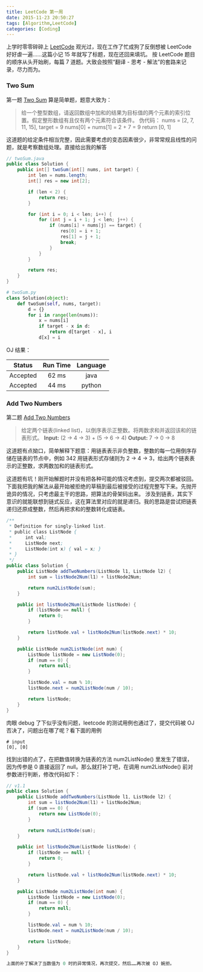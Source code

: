 ```yaml
---
title: LeetCode 第一周
date: 2015-11-23 20:50:27
tags: [Algorithm,LeetCode]
categories: [Coding]
---
```


上学时零零碎碎上 [LeetCode](https://leetcode.com/) 观光过，现在工作了忙成狗了反倒想被 LeetCode 好好虐一遍……这篇小记 15 年就写了标题，现在还回来填坑。
按 LeetCode 题目的顺序从头开始刷，每篇 7 道题。大致会按照“翻译 - 思考 - 解法”的套路来记录，尽力而为。

<!-- more -->

### Two Sum

第一题 [Two Sum](https://leetcode.com/problems/two-sum/) 算是简单题，题意大致为：
> 给一个整型数组，请返回数组中加和的结果为目标值的两个元素的索引位置。假定整形数组有且仅有两个元素符合该条件。
> 伪代码：
> nums = [2, 7, 11, 15], target = 9
 nums[0] + nums[1] = 2 + 7 = 9
 return [0, 1]


这道题的给定条件相当完整，因此需要考虑的变态因素很少，非常常规且线性的问题，就是考察数组处理。直接给出我的解答
```java
// twoSum.java
public class Solution {
    public int[] twoSum(int[] nums, int target) {
        int len = nums.length;
        int[] res = new int[2];

        if (len < 2) {
            return res;
        }

        for (int i = 0; i < len; i++) {
            for (int j = i + 1; j < len; j++) {
                if (nums[i] + nums[j] == target) {
                    res[0] = i + 1;
                    res[1] = j + 1;
                    break;
                }
            }
        }

        return res;
    }
}
```

```python
# twoSum.py
class Solution(object):
    def twoSum(self, nums, target):
        d = {}
        for i in range(len(nums)):
            x = nums[i]
            if target - x in d:
                return d[target - x], i
            d[x] = i
```
OJ 结果：

| Status | Run Time | Language |
|:--------:|:--------:|:--------:|
| Accepted |  62 ms | java |
| Accepted |  44 ms | python |

### Add Two Numbers

第二题 [Add Two Numbers](https://leetcode.com/problems/add-two-numbers/)

> 给定两个链表(linked list)，以倒序表示正整数。将两数求和并返回该和的链表形式。
> **Input:** (2 -> 4 -> 3) + (5 -> 6 -> 4)
> **Output:** 7 -> 0 -> 8

这道题有点拗口，简单解释下题意：用链表表示非负整数，整数的每一位用倒序存储在链表的节点中，例如 342 用链表形式存储则为 2 -> 4 -> 3，给出两个链表表示的正整数，求两数加和的链表形式。

这道题有坑！刚开始解题时并没有把各种可能的情况考虑到，提交两次都被驳回。下面我把我的解法从最开始被拒绝的草稿到最后被接受的过程完整写下来。先抛开诡异的情况，只考虑最主干的思路，把算法的骨架码出来。
涉及到链表，其实下意识的就能联想到链式反应，这在算法里对应的就是递归。我的思路是尝试把链表递归还原成整数，然后再把求和的整数转化成链表。

```java
/**
 * Definition for singly-linked list.
 * public class ListNode {
 *     int val;
 *     ListNode next;
 *     ListNode(int x) { val = x; }
 * }
 */
public class Solution {
    public ListNode addTwoNumbers(ListNode l1, ListNode l2) {
        int sum = listNode2Num(l1) + listNode2Num;

        return num2ListNode(sum);
    }

    public int listNode2Num(ListNode listNode) {
        if (listNode == null) {
            return 0;
        }

        return listNode.val + listNode2Num(listNode.next) * 10;
    }

    public ListNode num2ListNode(int num) {
        ListNode listNode = new ListNode(0);
        if (num == 0) {
            return null;
        }

        listNode.val = num % 10;
        listNode.next = num2ListNode(num / 10);

        return listNode;
    }
}
```

肉眼 debug 了下似乎没有问题，leetcode 的测试用例也通过了，提交代码被 OJ 否决了，问题出在哪了呢？看下面的用例

```
# input
[0], [0]
```

找到出错的点了，在把数值转换为链表的方法 num2ListNode() 里发生了错误，因为传参是 0 直接返回了 null。那么就打补丁吧，在调用 num2ListNode() 前对参数进行判断，修改代码如下：

```java
// v1.1
public class Solution {
    public ListNode addTwoNumbers(ListNode l1, ListNode l2) {
        int sum = listNode2Num(l1) + listNode2Num;
        if (sum == 0) {
            return new ListNode(0);
        }

        return num2ListNode(sum);
    }

    public int listNode2Num(ListNode listNode) {
        if (listNode == null) {
            return 0;
        }

        return listNode.val + listNode2Num(listNode.next) * 10;
    }

    public ListNode num2ListNode(int num) {
        ListNode listNode = new ListNode(0);
        if (num == 0) {
            return null;
        }

        listNode.val = num % 10;
        listNode.next = num2ListNode(num / 10);

        return listNode;
    }
}

上面的补丁解决了当数值为 0 时的异常情况，再次提交，然后……再次被 OJ 婉拒。